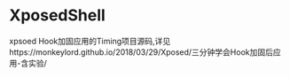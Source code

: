 # XposedShell
xpsoed Hook加固应用的Timing项目源码,详见https://monkeylord.github.io/2018/03/29/Xposed/三分钟学会Hook加固后应用-含实验/
